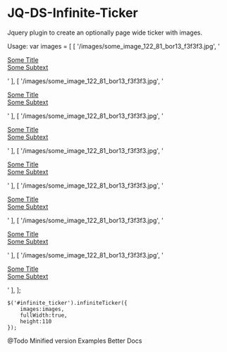 JQ-DS-Infinite-Ticker
=====================

Jquery plugin to create an optionally page wide ticker with images.

Usage:
	var images = [
		[
			'/images/some_image_122_81_bor13_f3f3f3.jpg',
			'<div class="custom_hover_effect"><p><span class="name"><a href="#">Some Title</a></span><br><a href="#">Some Subtext</a></p></div>'
		],
		[
			'/images/some_image_122_81_bor13_f3f3f3.jpg',
			'<div class="custom_hover_effect"><p><span class="name"><a href="#">Some Title</a></span><br><a href="#">Some Subtext</a></p></div>'
		],
		[
			'/images/some_image_122_81_bor13_f3f3f3.jpg',
			'<div class="custom_hover_effect"><p><span class="name"><a href="#">Some Title</a></span><br><a href="#">Some Subtext</a></p></div>'
		],
		[
			'/images/some_image_122_81_bor13_f3f3f3.jpg',
			'<div class="custom_hover_effect"><p><span class="name"><a href="#">Some Title</a></span><br><a href="#">Some Subtext</a></p></div>'
		],
		[
			'/images/some_image_122_81_bor13_f3f3f3.jpg',
			'<div class="custom_hover_effect"><p><span class="name"><a href="#">Some Title</a></span><br><a href="#">Some Subtext</a></p></div>'
		],
		[
			'/images/some_image_122_81_bor13_f3f3f3.jpg',
			'<div class="custom_hover_effect"><p><span class="name"><a href="#">Some Title</a></span><br><a href="#">Some Subtext</a></p></div>'
		],
		[
			'/images/some_image_122_81_bor13_f3f3f3.jpg',
			'<div class="custom_hover_effect"><p><span class="name"><a href="#">Some Title</a></span><br><a href="#">Some Subtext</a></p></div>'
		],
	];
			
	$('#infinite_ticker').infiniteTicker({
		images:images, 
		fullWidth:true, 
		height:110
	});

@Todo
Minified version
Examples
Better Docs
